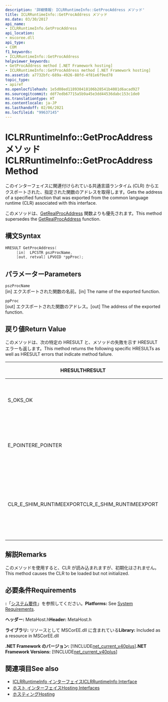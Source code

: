 ```yaml
---
description: '詳細情報: ICLRRuntimeInfo::GetProcAddress メソッド'
title: ICLRRuntimeInfo::GetProcAddress メソッド
ms.date: 03/30/2017
api_name:
- ICLRRuntimeInfo.GetProcAddress
api_location:
- mscoree.dll
api_type:
- COM
f1_keywords:
- ICLRRuntimeInfo::GetProcAddress
helpviewer_keywords:
- GetProcAddress method [.NET Framework hosting]
- ICLRRuntimeInfo::GetProcAddress method [.NET Framework hosting]
ms.assetid: a7732bfc-689a-4926-88fd-4f81e6f9ed78
topic_type:
- apiref
ms.openlocfilehash: 1e5d08ed118930418106b28541b4081d6acad927
ms.sourcegitcommit: ddf7edb67715a5b9a45e3dd44536dabc153c1de0
ms.translationtype: HT
ms.contentlocale: ja-JP
ms.lasthandoff: 02/06/2021
ms.locfileid: "99637145"
---
```

# <a name="iclrruntimeinfogetprocaddress-method"></a><span data-ttu-id="e92b4-103">ICLRRuntimeInfo::GetProcAddress メソッド</span><span class="sxs-lookup"><span data-stu-id="e92b4-103">ICLRRuntimeInfo::GetProcAddress Method</span></span>

<span data-ttu-id="e92b4-104">このインターフェイスに関連付けられている共通言語ランタイム (CLR) からエクスポートされた、指定された関数のアドレスを取得します。</span><span class="sxs-lookup"><span data-stu-id="e92b4-104">Gets the address of a specified function that was exported from the common language runtime (CLR) associated with this interface.</span></span>  
  
 <span data-ttu-id="e92b4-105">このメソッドは、[GetRealProcAddress](getrealprocaddress-function.md) 関数よりも優先されます。</span><span class="sxs-lookup"><span data-stu-id="e92b4-105">This method supersedes the [GetRealProcAddress](getrealprocaddress-function.md) function.</span></span>  
  
## <a name="syntax"></a><span data-ttu-id="e92b4-106">構文</span><span class="sxs-lookup"><span data-stu-id="e92b4-106">Syntax</span></span>  
  
```cpp  
HRESULT GetProcAddress(  
     [in]  LPCSTR pszProcName,  
     [out, retval] LPVOID *ppProc);  
```  
  
## <a name="parameters"></a><span data-ttu-id="e92b4-107">パラメーター</span><span class="sxs-lookup"><span data-stu-id="e92b4-107">Parameters</span></span>  

 `pszProcName`  
 <span data-ttu-id="e92b4-108">[in] エクスポートされた関数の名前。</span><span class="sxs-lookup"><span data-stu-id="e92b4-108">[in] The name of the exported function.</span></span>  
  
 `ppProc`  
 <span data-ttu-id="e92b4-109">[out] エクスポートされた関数のアドレス。</span><span class="sxs-lookup"><span data-stu-id="e92b4-109">[out] The address of the exported function.</span></span>  
  
## <a name="return-value"></a><span data-ttu-id="e92b4-110">戻り値</span><span class="sxs-lookup"><span data-stu-id="e92b4-110">Return Value</span></span>  

 <span data-ttu-id="e92b4-111">このメソッドは、次の特定の HRESULT と、メソッドの失敗を示す HRESULT エラーも返します。</span><span class="sxs-lookup"><span data-stu-id="e92b4-111">This method returns the following specific HRESULTs as well as HRESULT errors that indicate method failure.</span></span>  
  
|<span data-ttu-id="e92b4-112">HRESULT</span><span class="sxs-lookup"><span data-stu-id="e92b4-112">HRESULT</span></span>|<span data-ttu-id="e92b4-113">説明</span><span class="sxs-lookup"><span data-stu-id="e92b4-113">Description</span></span>|  
|-------------|-----------------|  
|<span data-ttu-id="e92b4-114">S_OK</span><span class="sxs-lookup"><span data-stu-id="e92b4-114">S_OK</span></span>|<span data-ttu-id="e92b4-115">メソッドは正常に完了しました。</span><span class="sxs-lookup"><span data-stu-id="e92b4-115">The method completed successfully.</span></span>|  
|<span data-ttu-id="e92b4-116">E_POINTER</span><span class="sxs-lookup"><span data-stu-id="e92b4-116">E_POINTER</span></span>|<span data-ttu-id="e92b4-117">`pszProcName` または `ppProc` が null です。</span><span class="sxs-lookup"><span data-stu-id="e92b4-117">`pszProcName` or `ppProc` is null.</span></span>|  
|<span data-ttu-id="e92b4-118">CLR_E_SHIM_RUNTIMEEXPORT</span><span class="sxs-lookup"><span data-stu-id="e92b4-118">CLR_E_SHIM_RUNTIMEEXPORT</span></span>|<span data-ttu-id="e92b4-119">指定された関数はエクスポートされた関数ではありません。</span><span class="sxs-lookup"><span data-stu-id="e92b4-119">The specified function is not an exported function.</span></span>|  
  
## <a name="remarks"></a><span data-ttu-id="e92b4-120">解説</span><span class="sxs-lookup"><span data-stu-id="e92b4-120">Remarks</span></span>  

 <span data-ttu-id="e92b4-121">このメソッドを使用すると、CLR が読み込まれますが、初期化はされません。</span><span class="sxs-lookup"><span data-stu-id="e92b4-121">This method causes the CLR to be loaded but not initialized.</span></span>  
  
## <a name="requirements"></a><span data-ttu-id="e92b4-122">必要条件</span><span class="sxs-lookup"><span data-stu-id="e92b4-122">Requirements</span></span>  

 <span data-ttu-id="e92b4-123">**:**「[システム要件](../../get-started/system-requirements.md)」を参照してください。</span><span class="sxs-lookup"><span data-stu-id="e92b4-123">**Platforms:** See [System Requirements](../../get-started/system-requirements.md).</span></span>  
  
 <span data-ttu-id="e92b4-124">**ヘッダー:** MetaHost.h</span><span class="sxs-lookup"><span data-stu-id="e92b4-124">**Header:** MetaHost.h</span></span>  
  
 <span data-ttu-id="e92b4-125">**ライブラリ:** リソースとして MSCorEE.dll に含まれている</span><span class="sxs-lookup"><span data-stu-id="e92b4-125">**Library:** Included as a resource in MSCorEE.dll</span></span>  
  
 <span data-ttu-id="e92b4-126">**.NET Framework のバージョン:** [!INCLUDE[net_current_v40plus](../../../../includes/net-current-v40plus-md.md)]</span><span class="sxs-lookup"><span data-stu-id="e92b4-126">**.NET Framework Versions:** [!INCLUDE[net_current_v40plus](../../../../includes/net-current-v40plus-md.md)]</span></span>  
  
## <a name="see-also"></a><span data-ttu-id="e92b4-127">関連項目</span><span class="sxs-lookup"><span data-stu-id="e92b4-127">See also</span></span>

- [<span data-ttu-id="e92b4-128">ICLRRuntimeInfo インターフェイス</span><span class="sxs-lookup"><span data-stu-id="e92b4-128">ICLRRuntimeInfo Interface</span></span>](iclrruntimeinfo-interface.md)
- [<span data-ttu-id="e92b4-129">ホスト インターフェイス</span><span class="sxs-lookup"><span data-stu-id="e92b4-129">Hosting Interfaces</span></span>](hosting-interfaces.md)
- [<span data-ttu-id="e92b4-130">ホスティング</span><span class="sxs-lookup"><span data-stu-id="e92b4-130">Hosting</span></span>](index.md)
